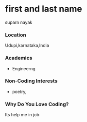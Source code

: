 # first and last name
suparn nayak

### Location
Udupi,karnataka,India

### Academics
- Engineerng

### Non-Coding Interests
- poetry,

### Why Do You Love Coding?
Its help me in job
